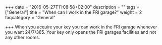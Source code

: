 +++
date = "2016-05-27T11:08:58+02:00"
description = ""
tags = ["General"]
title = "When can I work in the FRI garage?"
weight = 2
faqcategory = "General"

+++
When you acquire your key you can work in the FRI garage whenever you want 24/7/365. Your key only opens the FRI garages facilities and not any other rooms.
